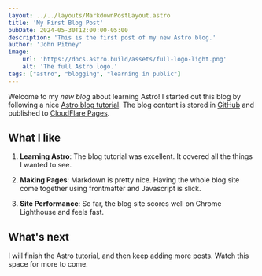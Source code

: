 ```yaml
---
layout: ../../layouts/MarkdownPostLayout.astro
title: 'My First Blog Post'
pubDate: 2024-05-30T12:00:00-05:00
description: 'This is the first post of my new Astro blog.'
author: 'John Pitney'
image:
    url: 'https://docs.astro.build/assets/full-logo-light.png' 
    alt: 'The full Astro logo.'
tags: ["astro", "blogging", "learning in public"]
---
```

Welcome to my _new blog_ about learning Astro!  I started out this blog by following a nice [Astro blog tutorial](https://docs.astro.build/en/tutorial/0-introduction/).  The blog content is stored in [GitHub](https://github.com/johnp789/astro-blog) and published to [CloudFlare Pages](https://pages.cloudflare.com/).

## What I like

1. **Learning Astro**: The blog tutorial was excellent.  It covered all the things I wanted to see.

2. **Making Pages**: Markdown is pretty nice.  Having the whole blog site come together using frontmatter and Javascript is slick.

3. **Site Performance**: So far, the blog site scores well on Chrome Lighthouse and feels fast.

## What's next

I will finish the Astro tutorial, and then keep adding more posts. Watch this space for more to come.
